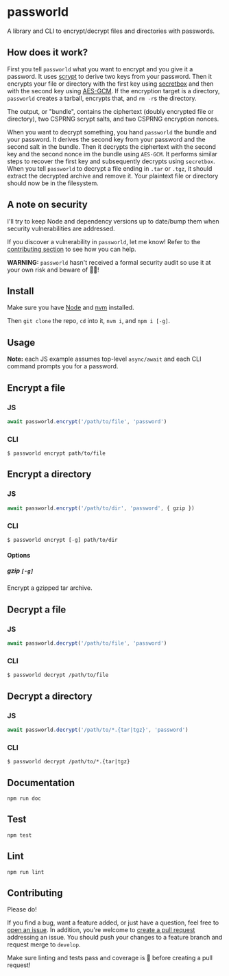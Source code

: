 # passworld

A library and CLI to encrypt/decrypt files and directories with passwords.

## How does it work?

First you tell `passworld` what you want to encrypt and you give it a password. It uses [scrypt](https://en.wikipedia.org/wiki/Scrypt) to derive two keys from your password. Then it encrypts your file or directory with the first key using [secretbox](http://nacl.cr.yp.to/secretbox.html) and then with the second key using [AES-GCM](https://en.wikipedia.org/wiki/Galois/Counter_Mode). If the encryption target is a directory, `passworld` creates a tarball, encrypts that, and `rm -r`s the directory.

The output, or "bundle", contains the ciphertext (doubly encrypted file or directory), two CSPRNG scrypt salts, and two CSPRNG encryption nonces.

When you want to decrypt something, you hand `passworld` the bundle and your password. It derives the second key from your password and the second salt in the bundle. Then it decrypts the ciphertext with the second key and the second nonce im the bundle using `AES-GCM`. It performs similar steps to recover the first key and subsequently decrypts using `secretbox`. When you tell `passworld` to decrypt a file ending in `.tar` or `.tgz`, it should extract the decrypted archive and remove it. Your plaintext file or directory should now be in the filesystem.

## A note on security

I'll try to keep Node and dependency versions up to date/bump them when security vulnerabilities are addressed.

If you discover a vulnerability in `passworld`, let me know! Refer to the [contributing section](#Contributing) to see how you can help.

**WARNING:** `passworld` hasn't received a formal security audit so use it at your own risk and beware of 🐉🐉!

## Install

Make sure you have [Node](https://nodejs.org/en/download/) and [nvm](https://github.com/nvm-sh/nvm) installed.

Then `git clone` the repo, `cd` into it, `nvm i`, and `npm i [-g]`.

## Usage

**Note:** each JS example assumes top-level `async/await` and each CLI command prompts you for a password.

## Encrypt a file

### JS

```js
await passworld.encrypt('/path/to/file', 'password')
```

### CLI

```
$ passworld encrypt path/to/file
```

## Encrypt a directory

### JS

```js
await passworld.encrypt('/path/to/dir', 'password', { gzip })
```

### CLI

```
$ passworld encrypt [-g] path/to/dir
```

#### Options

##### gzip `[-g]`
Encrypt a gzipped tar archive.

## Decrypt a file

### JS

```js
await passworld.decrypt('/path/to/file', 'password')
```

### CLI

```
$ passworld decrypt /path/to/file
```

## Decrypt a directory

### JS

```js
await passworld.decrypt('/path/to/*.{tar|tgz}', 'password')
```

### CLI

```
$ passworld decrypt /path/to/*.{tar|tgz}
```

## Documentation

`npm run doc`

## Test

`npm test`

## Lint

`npm run lint`

## Contributing

Please do!

If you find a bug, want a feature added, or just have a question, feel free to [open an issue](https://github.com/zbo14/passworld/issues/new). In addition, you're welcome to [create a pull request](https://github.com/zbo14/passworld/compare/develop...) addressing an issue. You should push your changes to a feature branch and request merge to `develop`.

Make sure linting and tests pass and coverage is 💯 before creating a pull request!
